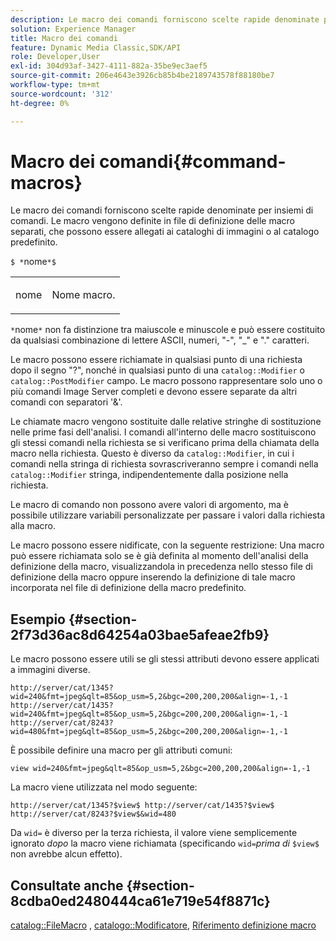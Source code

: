 ```yaml
---
description: Le macro dei comandi forniscono scelte rapide denominate per insiemi di comandi. Le macro vengono definite in file di definizione delle macro separati, che possono essere allegati ai cataloghi di immagini o al catalogo predefinito.
solution: Experience Manager
title: Macro dei comandi
feature: Dynamic Media Classic,SDK/API
role: Developer,User
exl-id: 304d93af-3427-4111-882a-35be9ec3aef5
source-git-commit: 206e4643e3926cb85b4be2189743578f88180be7
workflow-type: tm+mt
source-wordcount: '312'
ht-degree: 0%

---
```


# Macro dei comandi{#command-macros}

Le macro dei comandi forniscono scelte rapide denominate per insiemi di comandi. Le macro vengono definite in file di definizione delle macro separati, che possono essere allegati ai cataloghi di immagini o al catalogo predefinito.

`$ *`nome`*$`

<table id="simpletable_A03541622C354F60B5F304B999C4EF8E"> 
 <tr class="strow"> 
  <td class="stentry"> <p><span class="codeph"> <span class="varname"> nome</span></span> </p> </td> 
  <td class="stentry"> <p>Nome macro. </p></td> 
 </tr> 
</table>

`*`nome`*` non fa distinzione tra maiuscole e minuscole e può essere costituito da qualsiasi combinazione di lettere ASCII, numeri, &quot;-&quot;, &quot;_&quot; e &quot;.&quot; caratteri.

Le macro possono essere richiamate in qualsiasi punto di una richiesta dopo il segno &quot;?&quot;, nonché in qualsiasi punto di una `catalog::Modifier` o `catalog::PostModifier` campo. Le macro possono rappresentare solo uno o più comandi Image Server completi e devono essere separate da altri comandi con separatori &#39;&amp;&#39;.

Le chiamate macro vengono sostituite dalle relative stringhe di sostituzione nelle prime fasi dell&#39;analisi. I comandi all&#39;interno delle macro sostituiscono gli stessi comandi nella richiesta se si verificano prima della chiamata della macro nella richiesta. Questo è diverso da `catalog::Modifier`, in cui i comandi nella stringa di richiesta sovrascriveranno sempre i comandi nella `catalog::Modifier` stringa, indipendentemente dalla posizione nella richiesta.

Le macro di comando non possono avere valori di argomento, ma è possibile utilizzare variabili personalizzate per passare i valori dalla richiesta alla macro.

Le macro possono essere nidificate, con la seguente restrizione: Una macro può essere richiamata solo se è già definita al momento dell&#39;analisi della definizione della macro, visualizzandola in precedenza nello stesso file di definizione della macro oppure inserendo la definizione di tale macro incorporata nel file di definizione della macro predefinito.

## Esempio {#section-2f73d36ac8d64254a03bae5afeae2fb9}

Le macro possono essere utili se gli stessi attributi devono essere applicati a immagini diverse.

`http://server/cat/1345?wid=240&fmt=jpeg&qlt=85&op_usm=5,2&bgc=200,200,200&align=-1,-1 http://server/cat/1435?wid=240&fmt=jpeg&qlt=85&op_usm=5,2&bgc=200,200,200&align=-1,-1 http://server/cat/8243?wid=480&fmt=jpeg&qlt=85&op_usm=5,2&bgc=200,200,200&align=-1,-1`

È possibile definire una macro per gli attributi comuni:

`view wid=240&fmt=jpeg&qlt=85&op_usm=5,2&bgc=200,200,200&align=-1,-1`

La macro viene utilizzata nel modo seguente:

`http://server/cat/1345?$view$ http://server/cat/1435?$view$ http://server/cat/8243?$view$&wid=480`

Da `wid=` è diverso per la terza richiesta, il valore viene semplicemente ignorato *dopo* la macro viene richiamata (specificando `wid=`*prima di* `$view$` non avrebbe alcun effetto).

## Consultate anche {#section-8cdba0ed2480444ca61e719e54f8871c}

[catalog::FileMacro](../../../../../is-api/image-catalog/image-serving-api-ref/c-image-catalog-reference/c-attributes-reference/r-macrofile.md#reference-f91d717b3847458ca0f1fe95387554a2) , [catalogo::Modificatore](/help/aem-is-ir-api/is-api/image-catalog/image-serving-api-ref/c-image-catalog-reference/c-image-svg-data-reference/c-image-data-reference/r-modifier-cat.md), [Riferimento definizione macro](../../../../../is-api/image-catalog/image-serving-api-ref/c-image-catalog-reference/c-macro-definition-reference/c-macro-definition-reference.md#concept-5ec73f7636c1496fba1e94094e694e79)
